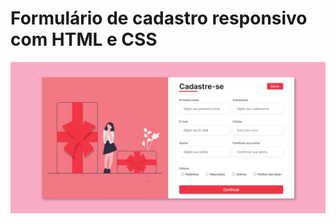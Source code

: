 # Formulário de cadastro responsivo com HTML e CSS
![Imagem ilustrativa](assets/img/formulario.jpg)
